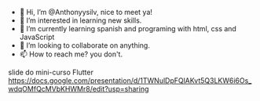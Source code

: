 - 👋 Hi, I’m @Anthonyysilv, nice to meet ya!
- 👀 I’m interested in learning new skills.
- 🌱 I’m currently learning spanish and programing with html, css and JavaScript
- 💞️ I’m looking to collaborate on anything.
- 📫 How to reach me? you don't.

<!---
Anthonyysilv is ✨ special ✨.
and very good at english (ok not so good)
--->
slide do mini-curso Flutter
https://docs.google.com/presentation/d/1TWNulDpFQlAKvt5Q3LKW6i6Os_wdqOMfQcMVbKHWMr8/edit?usp=sharing
